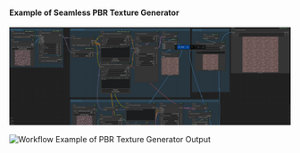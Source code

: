 #### Example of Seamless PBR Texture Generator

![Workflow Example of PBR Texture Generator](https://github.com/mikecabral/ComfyUI_Workspaces/blob/master/workflows/Seamless_PBR_Texture_Generator/Thumbnail.PNG)


![Workflow Example of PBR Texture Generator Output](https://github.com/mikecabral/ComfyUI_Workspaces/blob/master/workflows/Seamless_PBR_Texture_Generator/Seamless_PBR%20Texture_Generator.png)
